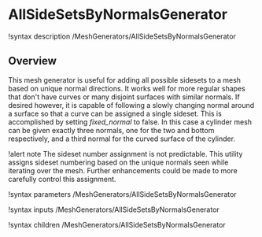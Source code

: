 # AllSideSetsByNormalsGenerator

!syntax description /MeshGenerators/AllSideSetsByNormalsGenerator

## Overview

This mesh generator is useful for adding all possible sidesets to a mesh based on unique normal
directions.  It works well for more regular shapes that don't have curves or many disjoint surfaces
with similar normals.  If desired however, it is capable of following a slowly changing normal around
a surface so that a curve can be assigned a single sideset. This is accomplished by setting
*fixed_normal* to false. In this case a cylinder mesh can be given exactly three normals, one for the
two and bottom respectively, and a third normal for the curved surface of the cylinder.

!alert note
The sideset number assignment is not predictable. This utility assigns sideset numbering based on the
unique normals seen while iterating over the mesh. Further enhancements could be made to more
carefully control this assignment.

!syntax parameters /MeshGenerators/AllSideSetsByNormalsGenerator

!syntax inputs /MeshGenerators/AllSideSetsByNormalsGenerator

!syntax children /MeshGenerators/AllSideSetsByNormalsGenerator
